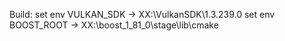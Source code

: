 Build:
	set env VULKAN_SDK -> XX:\VulkanSDK\1.3.239.0
	set env BOOST_ROOT -> XX:\boost_1_81_0\stage\lib\cmake